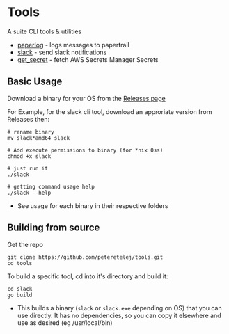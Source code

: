 # Tools

A suite CLI tools & utilities

- [paperlog](./paperlog) - logs messages to papertrail
- [slack](./slack) - send slack notifications
- [get_secret](./get_secret) - fetch AWS Secrets Manager Secrets

## Basic Usage

Download a binary for your OS from the [Releases page](https://github.com/peteretelej/tools/releases)

For Example, for the slack cli tool, download an approriate version from Releases then:

```
# rename binary
mv slack*amd64 slack

# Add execute permissions to binary (for *nix Oss)
chmod +x slack

# just run it
./slack

# getting command usage help
./slack --help
```

- See usage for each binary in their respective folders

## Building from source

Get the repo

```
git clone https://github.com/peteretelej/tools.git
cd tools
```

To build a specific tool, cd into it's directory and build it:

```
cd slack
go build
```

- This builds a binary (`slack` or `slack.exe` depending on OS) that you can use directly. It has no dependencies, so you can copy it elsewhere and use as desired (eg /usr/local/bin)
